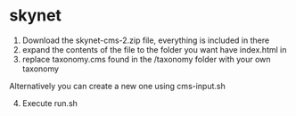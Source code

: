 # skynet

1)  Download the skynet-cms-2.zip file, everything is included in there 
2)  expand the contents of the file to the folder you want have index.html in
3)  replace taxonomy.cms found in the /taxonomy folder with your own taxonomy

Alternatively you can create a new one using cms-input.sh

4) Execute run.sh 




